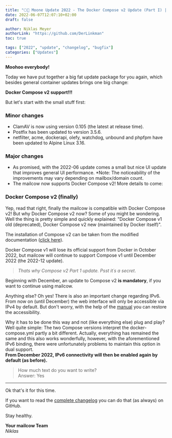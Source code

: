 ```yaml
---
title: "🌕🐄 Moone Update 2022 - The Docker Compose v2 Update (Part I) | Changes"
date: 2022-06-07T12:07:10+02:00
draft: false

author: Niklas Meyer
authorLink: "https://github.com/DerLinkman"
toc: true

tags: ["2022", "update", "changelog", "bugfix"]
categories: ["Updates"]
---
```


**Moohoo everybody!**

Today we have put together a big fat update package for you again, which besides general container updates brings one big change:

**Docker Compose v2 support!!!**

But let's start with the small stuff first:

### Minor changes

- ClamAV is now using version 0.105 (the latest at release time).
- Postfix has been updated to version 3.5.6.
- netfilter, acme, dockerapi, olefy, watchdog, unbound and phpfpm have been updated to Alpine Linux 3.16.

### Major changes
- As promised, with the 2022-06 update comes a small but nice UI update that improves general UI performance. *Note: The noticeability of the improvements may vary depending on mailbox/domain count.
- The mailcow now supports Docker Compose v2! More details to come:

### Docker Compose v2 (finally)
Yep, read that right, finally the mailcow is compatible with Docker Compose v2! But why Docker Compose v2 now? Some of you might be wondering.
Well the thing is pretty simple and quickly explained: "Docker Compose v1 old (deprecated), Docker Compose v2 new (maintained by Docker itself)".

The installation of Compose v2 can be taken from the modified documentation ([click here](https://mailcow.github.io/mailcow-dockerized-docs/en/i_u_m/i_u_m_install/)).

Docker Compose v1 will lose its official support from Docker in October 2022, but mailcow will continue to support Compose v1 until December 2022 (the 2022-12 update). 

> *Thats why Compose v2 Part 1 update. Psst it´s a secret*.

Beginning with December, an update to Compose v2 **is mandatory**, if you want to continue using mailcow.

Anything else? Oh yes! There is also an important change regarding IPv6. From now on (until December) the web interface will only be accessible via IPv4 by default.
But don't worry, with the help of the [manual](https://mailcow.github.io/mailcow-dockerized-docs/en/post_installation/firststeps-ip_bindings/#ipv6-binding) you can restore the accessibility. 

Why it has to be done this way and not (like everything else) plug and play? Well quite simple: The two Compose versions interpret the docker-compose.yml partly a bit different. Actually, everything has remained the same and this also works wonderfully, however, with the aforementioned IPv6 binding, there were unfortunately problems to maintain this option in dual support. <br>
**From December 2022, IPv6 connectivity will then be enabled again by default (as before).**

> How much text do you want to write? <br>
> Answer: Yes

---

Ok that's it for this time.

If you want to read the [complete changelog](https://github.com/mailcow/mailcow-dockerized/releases/tag/2022-06) you can do that (as always) on GitHub.

Stay healthy.

**Your mailcow Team** <br>
*Niklas*